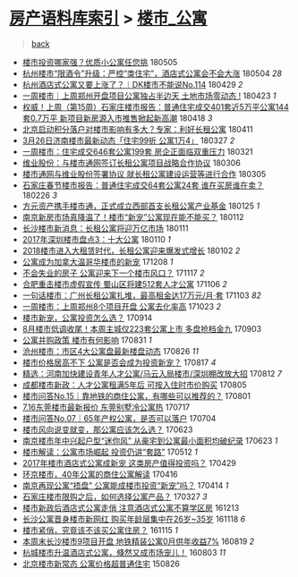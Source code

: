 [房产语料库索引](../../README.md)  > [楼市_公寓](楼市_公寓.md)
====
> [back](../README.md)

- [楼市投资哪家强？优质小公寓任您挑](http://jkwz.applinzi.com/ittc/7099689496423695367.html#%E6%A5%BC%E5%B8%82%E6%8A%95%E8%B5%84%E5%93%AA%E5%AE%B6%E5%BC%BA%EF%BC%9F%E4%BC%98%E8%B4%A8%E5%B0%8F%E5%85%AC%E5%AF%93%E4%BB%BB%E6%82%A8%E6%8C%91) 180505  
- [杭州楼市“限酒令”升级：严控“类住宅”，酒店式公寓会不会大涨](http://jkwz.applinzi.com/ittc/7099199702803416081.html#%E6%9D%AD%E5%B7%9E%E6%A5%BC%E5%B8%82%E2%80%9C%E9%99%90%E9%85%92%E4%BB%A4%E2%80%9D%E5%8D%87%E7%BA%A7%EF%BC%9A%E4%B8%A5%E6%8E%A7%E2%80%9C%E7%B1%BB%E4%BD%8F%E5%AE%85%E2%80%9D%EF%BC%8C%E9%85%92%E5%BA%97%E5%BC%8F%E5%85%AC%E5%AF%93%E4%BC%9A%E4%B8%8D%E4%BC%9A%E5%A4%A7%E6%B6%A8) 180504 *28* 
- [杭州酒店式公寓又要上涨了？︱DK楼市不能说No.114](http://jkwz.applinzi.com/ittc/7097488455221380102.html#%E6%9D%AD%E5%B7%9E%E9%85%92%E5%BA%97%E5%BC%8F%E5%85%AC%E5%AF%93%E5%8F%88%E8%A6%81%E4%B8%8A%E6%B6%A8%E4%BA%86%EF%BC%9F%EF%B8%B1DK%E6%A5%BC%E5%B8%82%E4%B8%8D%E8%83%BD%E8%AF%B4No.114) 180429 *2* 
- [一周楼市｜上周郑州开盘项目公寓独占半边天 土地市场零动态 !](http://jkwz.applinzi.com/ittc/7095222828930696198.html#%E4%B8%80%E5%91%A8%E6%A5%BC%E5%B8%82%EF%BD%9C%E4%B8%8A%E5%91%A8%E9%83%91%E5%B7%9E%E5%BC%80%E7%9B%98%E9%A1%B9%E7%9B%AE%E5%85%AC%E5%AF%93%E7%8B%AC%E5%8D%A0%E5%8D%8A%E8%BE%B9%E5%A4%A9+%E5%9C%9F%E5%9C%B0%E5%B8%82%E5%9C%BA%E9%9B%B6%E5%8A%A8%E6%80%81+%21) 180423 *1* 
- [权威！上周（第15周）石家庄楼市报告：普通住宅成交401套近5万平公寓144套0.7万平 新项目新房源入市推售掀起新高潮](http://jkwz.applinzi.com/ittc/7093228008200733706.html#%E6%9D%83%E5%A8%81%EF%BC%81%E4%B8%8A%E5%91%A8%EF%BC%88%E7%AC%AC15%E5%91%A8%EF%BC%89%E7%9F%B3%E5%AE%B6%E5%BA%84%E6%A5%BC%E5%B8%82%E6%8A%A5%E5%91%8A%EF%BC%9A%E6%99%AE%E9%80%9A%E4%BD%8F%E5%AE%85%E6%88%90%E4%BA%A4401%E5%A5%97%E8%BF%915%E4%B8%87%E5%B9%B3%E5%85%AC%E5%AF%93144%E5%A5%970.7%E4%B8%87%E5%B9%B3+%E6%96%B0%E9%A1%B9%E7%9B%AE%E6%96%B0%E6%88%BF%E6%BA%90%E5%85%A5%E5%B8%82%E6%8E%A8%E5%94%AE%E6%8E%80%E8%B5%B7%E6%96%B0%E9%AB%98%E6%BD%AE) 180418 *3* 
- [北京启动积分落户对楼市影响有多大？专家：利好长租公寓](http://jkwz.applinzi.com/ittc/7090753884211643398.html#%E5%8C%97%E4%BA%AC%E5%90%AF%E5%8A%A8%E7%A7%AF%E5%88%86%E8%90%BD%E6%88%B7%E5%AF%B9%E6%A5%BC%E5%B8%82%E5%BD%B1%E5%93%8D%E6%9C%89%E5%A4%9A%E5%A4%A7%EF%BC%9F%E4%B8%93%E5%AE%B6%EF%BC%9A%E5%88%A9%E5%A5%BD%E9%95%BF%E7%A7%9F%E5%85%AC%E5%AF%93) 180411  
- [3月26日济南楼市最新动态「住宅99折 公寓1万4」](http://jkwz.applinzi.com/ittc/7084941143374824455.html#3%E6%9C%8826%E6%97%A5%E6%B5%8E%E5%8D%97%E6%A5%BC%E5%B8%82%E6%9C%80%E6%96%B0%E5%8A%A8%E6%80%81%E3%80%8C%E4%BD%8F%E5%AE%8599%E6%8A%98+%E5%85%AC%E5%AF%931%E4%B8%874%E3%80%8D) 180327 *2* 
- [一周楼市：住宅成交646套公寓199套 房企正面临双重压力](http://jkwz.applinzi.com/ittc/7082971252736394256.html#%E4%B8%80%E5%91%A8%E6%A5%BC%E5%B8%82%EF%BC%9A%E4%BD%8F%E5%AE%85%E6%88%90%E4%BA%A4646%E5%A5%97%E5%85%AC%E5%AF%93199%E5%A5%97+%E6%88%BF%E4%BC%81%E6%AD%A3%E9%9D%A2%E4%B8%B4%E5%8F%8C%E9%87%8D%E5%8E%8B%E5%8A%9B) 180321  
- [维业股份：与楼市通网签订长租公寓项目战略合作协议](http://jkwz.applinzi.com/ittc/7077266395681522699.html#%E7%BB%B4%E4%B8%9A%E8%82%A1%E4%BB%BD%EF%BC%9A%E4%B8%8E%E6%A5%BC%E5%B8%82%E9%80%9A%E7%BD%91%E7%AD%BE%E8%AE%A2%E9%95%BF%E7%A7%9F%E5%85%AC%E5%AF%93%E9%A1%B9%E7%9B%AE%E6%88%98%E7%95%A5%E5%90%88%E4%BD%9C%E5%8D%8F%E8%AE%AE) 180306  
- [楼市通网与维业股份签署协议 就长租公寓建设运营等进行合作](http://jkwz.applinzi.com/ittc/7077073158660424711.html#%E6%A5%BC%E5%B8%82%E9%80%9A%E7%BD%91%E4%B8%8E%E7%BB%B4%E4%B8%9A%E8%82%A1%E4%BB%BD%E7%AD%BE%E7%BD%B2%E5%8D%8F%E8%AE%AE+%E5%B0%B1%E9%95%BF%E7%A7%9F%E5%85%AC%E5%AF%93%E5%BB%BA%E8%AE%BE%E8%BF%90%E8%90%A5%E7%AD%89%E8%BF%9B%E8%A1%8C%E5%90%88%E4%BD%9C) 180305  
- [石家庄春节楼市报告：普通住宅成交64套公寓24套 谁在买房谁在卖？](http://jkwz.applinzi.com/ittc/7074291150565671953.html#%E7%9F%B3%E5%AE%B6%E5%BA%84%E6%98%A5%E8%8A%82%E6%A5%BC%E5%B8%82%E6%8A%A5%E5%91%8A%EF%BC%9A%E6%99%AE%E9%80%9A%E4%BD%8F%E5%AE%85%E6%88%90%E4%BA%A464%E5%A5%97%E5%85%AC%E5%AF%9324%E5%A5%97+%E8%B0%81%E5%9C%A8%E4%B9%B0%E6%88%BF%E8%B0%81%E5%9C%A8%E5%8D%96%EF%BC%9F) 180226 *3* 
- [方元资产携手楼市通，正式成立西部首支长租公寓产业基金](http://jkwz.applinzi.com/ittc/7062578698740302854.html#%E6%96%B9%E5%85%83%E8%B5%84%E4%BA%A7%E6%90%BA%E6%89%8B%E6%A5%BC%E5%B8%82%E9%80%9A%EF%BC%8C%E6%AD%A3%E5%BC%8F%E6%88%90%E7%AB%8B%E8%A5%BF%E9%83%A8%E9%A6%96%E6%94%AF%E9%95%BF%E7%A7%9F%E5%85%AC%E5%AF%93%E4%BA%A7%E4%B8%9A%E5%9F%BA%E9%87%91) 180125 *1* 
- [南京新房市场真降温了！楼市“新宠”公寓现在能不能买？](http://jkwz.applinzi.com/ittc/7057742068271547408.html#%E5%8D%97%E4%BA%AC%E6%96%B0%E6%88%BF%E5%B8%82%E5%9C%BA%E7%9C%9F%E9%99%8D%E6%B8%A9%E4%BA%86%EF%BC%81%E6%A5%BC%E5%B8%82%E2%80%9C%E6%96%B0%E5%AE%A0%E2%80%9D%E5%85%AC%E5%AF%93%E7%8E%B0%E5%9C%A8%E8%83%BD%E4%B8%8D%E8%83%BD%E4%B9%B0%EF%BC%9F) 180112  
- [长沙楼市新消息：长租公寓将迎万亿市场](http://jkwz.applinzi.com/ittc/7057291094604121104.html#%E9%95%BF%E6%B2%99%E6%A5%BC%E5%B8%82%E6%96%B0%E6%B6%88%E6%81%AF%EF%BC%9A%E9%95%BF%E7%A7%9F%E5%85%AC%E5%AF%93%E5%B0%86%E8%BF%8E%E4%B8%87%E4%BA%BF%E5%B8%82%E5%9C%BA) 180111  
- [2017年深圳楼市盘点3：十大公寓](http://jkwz.applinzi.com/ittc/7056959936137790471.html#2017%E5%B9%B4%E6%B7%B1%E5%9C%B3%E6%A5%BC%E5%B8%82%E7%9B%98%E7%82%B93%EF%BC%9A%E5%8D%81%E5%A4%A7%E5%85%AC%E5%AF%93) 180110 *1* 
- [2018楼市进入大租赁时代，长租公寓迎来爆发式增长](http://jkwz.applinzi.com/ittc/7054074281317630982.html#2018%E6%A5%BC%E5%B8%82%E8%BF%9B%E5%85%A5%E5%A4%A7%E7%A7%9F%E8%B5%81%E6%97%B6%E4%BB%A3%EF%BC%8C%E9%95%BF%E7%A7%9F%E5%85%AC%E5%AF%93%E8%BF%8E%E6%9D%A5%E7%88%86%E5%8F%91%E5%BC%8F%E5%A2%9E%E9%95%BF) 180102 *2* 
- [公寓成为加拿大温哥华楼市的新宠](http://jkwz.applinzi.com/ittc/7044718807799563281.html#%E5%85%AC%E5%AF%93%E6%88%90%E4%B8%BA%E5%8A%A0%E6%8B%BF%E5%A4%A7%E6%B8%A9%E5%93%A5%E5%8D%8E%E6%A5%BC%E5%B8%82%E7%9A%84%E6%96%B0%E5%AE%A0) 171208 *1* 
- [不会失业的房子  公寓迎来下一个楼市风口？](http://jkwz.applinzi.com/ittc/7036933348939793424.html#%E4%B8%8D%E4%BC%9A%E5%A4%B1%E4%B8%9A%E7%9A%84%E6%88%BF%E5%AD%90++%E5%85%AC%E5%AF%93%E8%BF%8E%E6%9D%A5%E4%B8%8B%E4%B8%80%E4%B8%AA%E6%A5%BC%E5%B8%82%E9%A3%8E%E5%8F%A3%EF%BC%9F) 171117 *2* 
- [合肥重击楼市虚假宣传 蜀山区将建512套人才公寓](http://jkwz.applinzi.com/ittc/7032762727028753424.html#%E5%90%88%E8%82%A5%E9%87%8D%E5%87%BB%E6%A5%BC%E5%B8%82%E8%99%9A%E5%81%87%E5%AE%A3%E4%BC%A0+%E8%9C%80%E5%B1%B1%E5%8C%BA%E5%B0%86%E5%BB%BA512%E5%A5%97%E4%BA%BA%E6%89%8D%E5%85%AC%E5%AF%93) 171106 *2* 
- [一句话楼市：广州长租公寓扎堆，最高租金达17万元/月·套](http://jkwz.applinzi.com/ittc/7031733567435047953.html#%E4%B8%80%E5%8F%A5%E8%AF%9D%E6%A5%BC%E5%B8%82%EF%BC%9A%E5%B9%BF%E5%B7%9E%E9%95%BF%E7%A7%9F%E5%85%AC%E5%AF%93%E6%89%8E%E5%A0%86%EF%BC%8C%E6%9C%80%E9%AB%98%E7%A7%9F%E9%87%91%E8%BE%BE17%E4%B8%87%E5%85%83%2F%E6%9C%88%C2%B7%E5%A5%97) 171103 *82* 
- [一周楼市：上周郑州8个项目开盘 公寓去化率高](http://jkwz.applinzi.com/ittc/7027674294899966993.html#%E4%B8%80%E5%91%A8%E6%A5%BC%E5%B8%82%EF%BC%9A%E4%B8%8A%E5%91%A8%E9%83%91%E5%B7%9E8%E4%B8%AA%E9%A1%B9%E7%9B%AE%E5%BC%80%E7%9B%98+%E5%85%AC%E5%AF%93%E5%8E%BB%E5%8C%96%E7%8E%87%E9%AB%98) 171023 *2* 
- [楼市新宠，公寓投资怎么选？](http://jkwz.applinzi.com/ittc/7013170249023882256.html#%E6%A5%BC%E5%B8%82%E6%96%B0%E5%AE%A0%EF%BC%8C%E5%85%AC%E5%AF%93%E6%8A%95%E8%B5%84%E6%80%8E%E4%B9%88%E9%80%89%EF%BC%9F) 170914  
- [8月楼市低调收尾！本周主城仅223套公寓上市 多盘抢档金九](http://jkwz.applinzi.com/ittc/7009110015548589073.html#8%E6%9C%88%E6%A5%BC%E5%B8%82%E4%BD%8E%E8%B0%83%E6%94%B6%E5%B0%BE%EF%BC%81%E6%9C%AC%E5%91%A8%E4%B8%BB%E5%9F%8E%E4%BB%85223%E5%A5%97%E5%85%AC%E5%AF%93%E4%B8%8A%E5%B8%82+%E5%A4%9A%E7%9B%98%E6%8A%A2%E6%A1%A3%E9%87%91%E4%B9%9D) 170903  
- [公寓并购政策 楼市有何影响](http://jkwz.applinzi.com/ittc/7007911744100631569.html#%E5%85%AC%E5%AF%93%E5%B9%B6%E8%B4%AD%E6%94%BF%E7%AD%96+%E6%A5%BC%E5%B8%82%E6%9C%89%E4%BD%95%E5%BD%B1%E5%93%8D) 170831 *1* 
- [沧州楼市：市区4大公寓盘最新楼盘动态](http://jkwz.applinzi.com/ittc/7006050476507005969.html#%E6%B2%A7%E5%B7%9E%E6%A5%BC%E5%B8%82%EF%BC%9A%E5%B8%82%E5%8C%BA4%E5%A4%A7%E5%85%AC%E5%AF%93%E7%9B%98%E6%9C%80%E6%96%B0%E6%A5%BC%E7%9B%98%E5%8A%A8%E6%80%81) 170826 *11* 
- [楼市价格居高不下 公寓是否会成为投资新宠？](http://jkwz.applinzi.com/ittc/7002711859315344401.html#%E6%A5%BC%E5%B8%82%E4%BB%B7%E6%A0%BC%E5%B1%85%E9%AB%98%E4%B8%8D%E4%B8%8B+%E5%85%AC%E5%AF%93%E6%98%AF%E5%90%A6%E4%BC%9A%E6%88%90%E4%B8%BA%E6%8A%95%E8%B5%84%E6%96%B0%E5%AE%A0%EF%BC%9F) 170817 *4* 
- [精选：河南加快建设青年人才公寓/马云入局楼市/深圳棚改放大招](http://jkwz.applinzi.com/ittc/7000893560587813905.html#%E7%B2%BE%E9%80%89%EF%BC%9A%E6%B2%B3%E5%8D%97%E5%8A%A0%E5%BF%AB%E5%BB%BA%E8%AE%BE%E9%9D%92%E5%B9%B4%E4%BA%BA%E6%89%8D%E5%85%AC%E5%AF%93%2F%E9%A9%AC%E4%BA%91%E5%85%A5%E5%B1%80%E6%A5%BC%E5%B8%82%2F%E6%B7%B1%E5%9C%B3%E6%A3%9A%E6%94%B9%E6%94%BE%E5%A4%A7%E6%8B%9B) 170812 *7* 
- [成都楼市新政：人才公寓租满5年后 可按入住时市价购买](http://jkwz.applinzi.com/ittc/6998279353862194193.html#%E6%88%90%E9%83%BD%E6%A5%BC%E5%B8%82%E6%96%B0%E6%94%BF%EF%BC%9A%E4%BA%BA%E6%89%8D%E5%85%AC%E5%AF%93%E7%A7%9F%E6%BB%A15%E5%B9%B4%E5%90%8E+%E5%8F%AF%E6%8C%89%E5%85%A5%E4%BD%8F%E6%97%B6%E5%B8%82%E4%BB%B7%E8%B4%AD%E4%B9%B0) 170805  
- [楼市问答No.15｜靠地铁的商住公寓，有哪些可以推荐的？](http://jkwz.applinzi.com/ittc/6996750609347511312.html#%E6%A5%BC%E5%B8%82%E9%97%AE%E7%AD%94No.15%EF%BD%9C%E9%9D%A0%E5%9C%B0%E9%93%81%E7%9A%84%E5%95%86%E4%BD%8F%E5%85%AC%E5%AF%93%EF%BC%8C%E6%9C%89%E5%93%AA%E4%BA%9B%E5%8F%AF%E4%BB%A5%E6%8E%A8%E8%8D%90%E7%9A%84%EF%BC%9F) 170801  
- [7.16东莞楼市最新报价 东莞别墅冷公寓热](http://jkwz.applinzi.com/ittc/6991214636740133904.html#7.16%E4%B8%9C%E8%8E%9E%E6%A5%BC%E5%B8%82%E6%9C%80%E6%96%B0%E6%8A%A5%E4%BB%B7+%E4%B8%9C%E8%8E%9E%E5%88%AB%E5%A2%85%E5%86%B7%E5%85%AC%E5%AF%93%E7%83%AD) 170717  
- [楼市问答No.07｜65年产权公寓，是否可以落户](http://jkwz.applinzi.com/ittc/6986472208258827268.html#%E6%A5%BC%E5%B8%82%E9%97%AE%E7%AD%94No.07%EF%BD%9C65%E5%B9%B4%E4%BA%A7%E6%9D%83%E5%85%AC%E5%AF%93%EF%BC%8C%E6%98%AF%E5%90%A6%E5%8F%AF%E4%BB%A5%E8%90%BD%E6%88%B7) 170704  
- [楼市风向说变就变，那公寓应该怎么选？](http://jkwz.applinzi.com/ittc/6982316654972109828.html#%E6%A5%BC%E5%B8%82%E9%A3%8E%E5%90%91%E8%AF%B4%E5%8F%98%E5%B0%B1%E5%8F%98%EF%BC%8C%E9%82%A3%E5%85%AC%E5%AF%93%E5%BA%94%E8%AF%A5%E6%80%8E%E4%B9%88%E9%80%89%EF%BC%9F) 170623  
- [南京楼市年中兴起户型“迷你风” 从豪宅到公寓最小面积均破纪录](http://jkwz.applinzi.com/ittc/6982304843849794564.html#%E5%8D%97%E4%BA%AC%E6%A5%BC%E5%B8%82%E5%B9%B4%E4%B8%AD%E5%85%B4%E8%B5%B7%E6%88%B7%E5%9E%8B%E2%80%9C%E8%BF%B7%E4%BD%A0%E9%A3%8E%E2%80%9D+%E4%BB%8E%E8%B1%AA%E5%AE%85%E5%88%B0%E5%85%AC%E5%AF%93%E6%9C%80%E5%B0%8F%E9%9D%A2%E7%A7%AF%E5%9D%87%E7%A0%B4%E7%BA%AA%E5%BD%95) 170623 *1* 
- [楼市解读：公寓市场崛起 投资仍讲“套路”](http://jkwz.applinzi.com/ittc/6966718586453230596.html#%E6%A5%BC%E5%B8%82%E8%A7%A3%E8%AF%BB%EF%BC%9A%E5%85%AC%E5%AF%93%E5%B8%82%E5%9C%BA%E5%B4%9B%E8%B5%B7+%E6%8A%95%E8%B5%84%E4%BB%8D%E8%AE%B2%E2%80%9C%E5%A5%97%E8%B7%AF%E2%80%9D) 170512 *1* 
- [2017年楼市酒店式公寓成新宠 这类房产值得投资吗？](http://jkwz.applinzi.com/ittc/6962011755902403588.html#2017%E5%B9%B4%E6%A5%BC%E5%B8%82%E9%85%92%E5%BA%97%E5%BC%8F%E5%85%AC%E5%AF%93%E6%88%90%E6%96%B0%E5%AE%A0+%E8%BF%99%E7%B1%BB%E6%88%BF%E4%BA%A7%E5%80%BC%E5%BE%97%E6%8A%95%E8%B5%84%E5%90%97%EF%BC%9F) 170429  
- [环京楼市，40年公寓的商住公寓解读](http://jkwz.applinzi.com/ittc/6957124937054684164.html#%E7%8E%AF%E4%BA%AC%E6%A5%BC%E5%B8%82%EF%BC%8C40%E5%B9%B4%E5%85%AC%E5%AF%93%E7%9A%84%E5%95%86%E4%BD%8F%E5%85%AC%E5%AF%93%E8%A7%A3%E8%AF%BB) 170416  
- [南京再现公寓“捂盘” 公寓能成楼市投资“新宠”吗？](http://jkwz.applinzi.com/ittc/6956316020942832645.html#%E5%8D%97%E4%BA%AC%E5%86%8D%E7%8E%B0%E5%85%AC%E5%AF%93%E2%80%9C%E6%8D%82%E7%9B%98%E2%80%9D+%E5%85%AC%E5%AF%93%E8%83%BD%E6%88%90%E6%A5%BC%E5%B8%82%E6%8A%95%E8%B5%84%E2%80%9C%E6%96%B0%E5%AE%A0%E2%80%9D%E5%90%97%EF%BC%9F) 170414 *1* 
- [石家庄楼市限购之后，如何选择公寓产品？](http://jkwz.applinzi.com/ittc/6949747963726398468.html#%E7%9F%B3%E5%AE%B6%E5%BA%84%E6%A5%BC%E5%B8%82%E9%99%90%E8%B4%AD%E4%B9%8B%E5%90%8E%EF%BC%8C%E5%A6%82%E4%BD%95%E9%80%89%E6%8B%A9%E5%85%AC%E5%AF%93%E4%BA%A7%E5%93%81%EF%BC%9F) 170327 *3* 
- [楼市新政后酒店式公寓走俏 注意酒店式公寓不算学区房](http://jkwz.applinzi.com/ittc/6911144663670326276.html#%E6%A5%BC%E5%B8%82%E6%96%B0%E6%94%BF%E5%90%8E%E9%85%92%E5%BA%97%E5%BC%8F%E5%85%AC%E5%AF%93%E8%B5%B0%E4%BF%8F+%E6%B3%A8%E6%84%8F%E9%85%92%E5%BA%97%E5%BC%8F%E5%85%AC%E5%AF%93%E4%B8%8D%E7%AE%97%E5%AD%A6%E5%8C%BA%E6%88%BF) 161213  
- [长沙公寓晋身楼市新网红 购买年龄层集中在26岁~35岁](http://jkwz.applinzi.com/ittc/6901792018216256517.html#%E9%95%BF%E6%B2%99%E5%85%AC%E5%AF%93%E6%99%8B%E8%BA%AB%E6%A5%BC%E5%B8%82%E6%96%B0%E7%BD%91%E7%BA%A2+%E8%B4%AD%E4%B9%B0%E5%B9%B4%E9%BE%84%E5%B1%82%E9%9B%86%E4%B8%AD%E5%9C%A826%E5%B2%81%7E35%E5%B2%81) 161118 *6* 
- [楼市紧俏，究竟该不该买公寓住房？](http://jkwz.applinzi.com/ittc/6900668735089542149.html#%E6%A5%BC%E5%B8%82%E7%B4%A7%E4%BF%8F%EF%BC%8C%E7%A9%B6%E7%AB%9F%E8%AF%A5%E4%B8%8D%E8%AF%A5%E4%B9%B0%E5%85%AC%E5%AF%93%E4%BD%8F%E6%88%BF%EF%BC%9F) 161115 *1* 
- [本周末长沙楼市9项目开盘 地铁精装公寓0月供年收益7%](http://jkwz.applinzi.com/ittc/6868033160264287236.html#%E6%9C%AC%E5%91%A8%E6%9C%AB%E9%95%BF%E6%B2%99%E6%A5%BC%E5%B8%829%E9%A1%B9%E7%9B%AE%E5%BC%80%E7%9B%98+%E5%9C%B0%E9%93%81%E7%B2%BE%E8%A3%85%E5%85%AC%E5%AF%930%E6%9C%88%E4%BE%9B%E5%B9%B4%E6%94%B6%E7%9B%8A7%25) 160819 *2* 
- [杭城楼市升温酒店式公寓，倏然又成市场宠儿！](http://jkwz.applinzi.com/ittc/6862102332283814916.html#%E6%9D%AD%E5%9F%8E%E6%A5%BC%E5%B8%82%E5%8D%87%E6%B8%A9%E9%85%92%E5%BA%97%E5%BC%8F%E5%85%AC%E5%AF%93%EF%BC%8C%E5%80%8F%E7%84%B6%E5%8F%88%E6%88%90%E5%B8%82%E5%9C%BA%E5%AE%A0%E5%84%BF%EF%BC%81) 160803 *11* 
- [北京楼市新常态 公寓价格超普通住宅](http://jkwz.applinzi.com/ittc/547650615643586878.html#%E5%8C%97%E4%BA%AC%E6%A5%BC%E5%B8%82%E6%96%B0%E5%B8%B8%E6%80%81+%E5%85%AC%E5%AF%93%E4%BB%B7%E6%A0%BC%E8%B6%85%E6%99%AE%E9%80%9A%E4%BD%8F%E5%AE%85) 150826  
